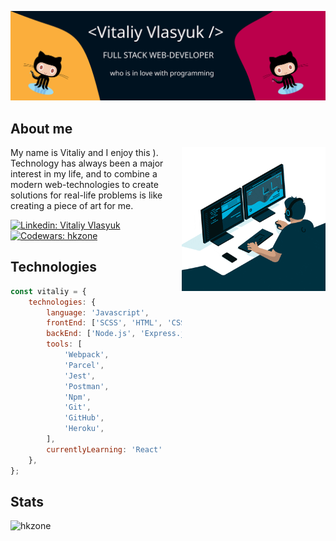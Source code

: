 ![Profile bunner](./profile-banner.svg)
## About me

<img align='right' src="./programmer.gif" width="230">
<p>My name is Vitaliy and I enjoy this ). Technology has always been a major interest in my life, and to combine a modern web-technologies to create solutions for real-life problems is like creating a piece of art for me.</p>

[![Linkedin: Vitaliy Vlasyuk](https://img.shields.io/badge/LinkedIn-Vitaliy%20Vlasyuk-blue?logo=Linkedin&logoColor=blue&labelColor=black&link=https://www.linkedin.com/in/vitaliy-v-6a2a6943/)](https://www.linkedin.com/in/vitaliy-v-6a2a6943)
[![Codewars: hkzone](https://img.shields.io/badge/Codewars-hkzone-fbae3c?logo=codewars&logoColor=b1361e&labelColor=001220&link=https://www.codewars.com/users/hkzone)](https://www.codewars.com/users/hkzone)

## Technologies

```javascript
const vitaliy = {
	technologies: {
		language: 'Javascript',
		frontEnd: ['SCSS', 'HTML', 'CSS', 'Bootstrap', 'JQuery',],
		backEnd: ['Node.js', 'Express.js', 'MongoDB'],
		tools: [
			'Webpack',
			'Parcel',
			'Jest',
			'Postman',
			'Npm',
			'Git',
			'GitHub',
			'Heroku',
		],
		currentlyLearning: 'React'
	},
};
```
## Stats
<p><img align="left" src="https://github-readme-stats.vercel.app/api/top-langs?username=hkzone&show_icons=true&locale=en" alt="hkzone" /></p>
